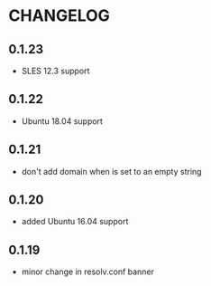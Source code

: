 # CHANGELOG

## 0.1.23

* SLES 12.3 support

## 0.1.22

* Ubuntu 18.04 support

## 0.1.21

* don't add domain when is set to an empty string

## 0.1.20

* added Ubuntu 16.04 support

## 0.1.19

* minor change in resolv.conf banner
